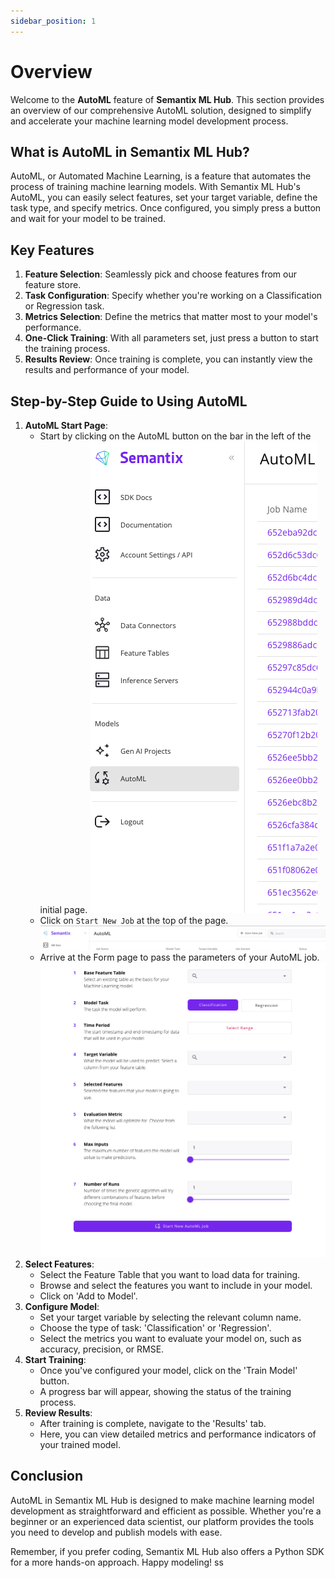 ```yaml
---
sidebar_position: 1
---
```

# Overview

Welcome to the **AutoML** feature of **Semantix ML Hub**. This section provides an overview of our comprehensive AutoML solution, designed to simplify and accelerate your machine learning model development process.

## What is AutoML in Semantix ML Hub?

AutoML, or Automated Machine Learning, is a feature that automates the process of training machine learning models. With Semantix ML Hub's AutoML, you can easily select features, set your target variable, define the task type, and specify metrics. Once configured, you simply press a button and wait for your model to be trained.

## Key Features

1. **Feature Selection**: Seamlessly pick and choose features from our feature store.
2. **Task Configuration**: Specify whether you're working on a Classification or Regression task.
3. **Metrics Selection**: Define the metrics that matter most to your model's performance.
4. **One-Click Training**: With all parameters set, just press a button to start the training process.
5. **Results Review**: Once training is complete, you can instantly view the results and performance of your model.

## Step-by-Step Guide to Using AutoML

1. **AutoML Start Page**:
    - Start by clicking on the AutoML button on the bar in the left of the initial page. ![automl_initial](/img/automl_initial.png)
    - Click on `Start New Job` at the top of the page. ![automl_start_job](/img/automl_start_job.png)
    - Arrive at the Form page to pass the parameters of your AutoML job. ![automl_forms](/img/automl_forms.png)
2. **Select Features**:
    - Select the Feature Table that you want to load data for training.
    - Browse and select the features you want to include in your model.
    - Click on 'Add to Model'.
3. **Configure Model**:
    - Set your target variable by selecting the relevant column name.
    - Choose the type of task: 'Classification' or 'Regression'.
    - Select the metrics you want to evaluate your model on, such as accuracy, precision, or RMSE.
4. **Start Training**:
    - Once you've configured your model, click on the 'Train Model' button.
    - A progress bar will appear, showing the status of the training process.
5. **Review Results**:
    - After training is complete, navigate to the 'Results' tab.
    - Here, you can view detailed metrics and performance indicators of your trained model.

## Conclusion

AutoML in Semantix ML Hub is designed to make machine learning model development as straightforward and efficient as possible. Whether you're a beginner or an experienced data scientist, our platform provides the tools you need to develop and publish models with ease.

Remember, if you prefer coding, Semantix ML Hub also offers a Python SDK for a more hands-on approach. Happy modeling!
ss